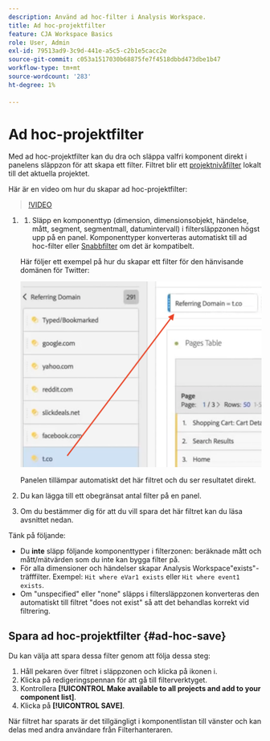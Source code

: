 ```yaml
---
description: Använd ad hoc-filter i Analysis Workspace.
title: Ad hoc-projektfilter
feature: CJA Workspace Basics
role: User, Admin
exl-id: 79513ad9-3c9d-441e-a5c5-c2b1e5cacc2e
source-git-commit: c053a1517030b68875fe7f4518dbbd473dbe1b47
workflow-type: tm+mt
source-wordcount: '283'
ht-degree: 1%

---
```


# Ad hoc-projektfilter

Med ad hoc-projektfilter kan du dra och släppa valfri komponent direkt i panelens släppzon för att skapa ett filter. Filtret blir ett [projektnivåfilter](https://experienceleague.adobe.com/docs/analytics-platform/using/cja-components/cja-filters/quick-filters.html) lokalt till det aktuella projektet.

Här är en video om hur du skapar ad hoc-projektfilter:

>[!VIDEO](https://video.tv.adobe.com/v/23978/?quality=12)


1. 
   1. Släpp en komponenttyp (dimension, dimensionsobjekt, händelse, mått, segment, segmentmall, datumintervall) i filtersläppzonen högst upp på en panel. Komponenttyper konverteras automatiskt till ad hoc-filter eller [Snabbfilter](/help/components/filters/quick-filters.md) om det är kompatibelt.

   Här följer ett exempel på hur du skapar ett filter för den hänvisande domänen för Twitter:

   ![](assets/ad-hoc1.png)

   Panelen tillämpar automatiskt det här filtret och du ser resultatet direkt.

1. Du kan lägga till ett obegränsat antal filter på en panel.
1. Om du bestämmer dig för att du vill spara det här filtret kan du läsa avsnittet nedan.

Tänk på följande:

* Du **inte** släpp följande komponenttyper i filterzonen: beräknade mått och mått/mätvärden som du inte kan bygga filter på.
* För alla dimensioner och händelser skapar Analysis Workspace&quot;exists&quot;-träfffilter. Exempel: `Hit where eVar1 exists` eller `Hit where event1 exists`.
* Om &quot;unspecified&quot; eller &quot;none&quot; släpps i filtersläppzonen konverteras den automatiskt till filtret &quot;does not exist&quot; så att det behandlas korrekt vid filtrering.

## Spara ad hoc-projektfilter {#ad-hoc-save}

Du kan välja att spara dessa filter genom att följa dessa steg:

1. Håll pekaren över filtret i släppzonen och klicka på ikonen i.
1. Klicka på redigeringspennan för att gå till filterverktyget.
1. Kontrollera **[!UICONTROL Make available to all projects and add to your component list]**.
1. Klicka på **[!UICONTROL SAVE]**.

När filtret har sparats är det tillgängligt i komponentlistan till vänster och kan delas med andra användare från Filterhanteraren.

